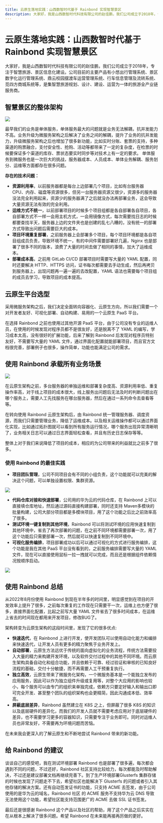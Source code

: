 ```yaml
---
title: 云原生落地实践：山西数智时代基于 Rainbond 实现智慧景区
description: 大家好，我是山西数智时代科技有限公司的赵佳鹏，我们公司成立于2018年，专注于智慧旅游、景区信息化建设。公司目前的主要产品有小悠出行管理系统、景区数字化运行管理系统、鼎云校园摆渡车运营管理系统、行车信息管理及流转系统、觅四方商城系统等，是集智慧旅游规划、设计、建设、运营为一体的旅游全产业链服务商。
---
```


# 云原生落地实践：山西数智时代基于 Rainbond 实现智慧景区

大家好，我是山西数智时代科技有限公司的赵佳鹏，我们公司成立于2018年，专注于智慧旅游、景区信息化建设。公司目前的主要产品有小悠出行管理系统、景区数字化运行管理系统、鼎云校园摆渡车运营管理系统、行车信息管理及流转系统、觅四方商城系统等，是集智慧旅游规划、设计、建设、运营为一体的旅游全产业链服务商。

## 智慧景区的整体架构

![](https://static.goodrain.com/wechat/sxszsd/app-arch.png)

最早我们的业务是单体服务，单体服务最大的问题就是业务无法解耦，抗并发能力不高。业务升级为微服务架构之后解决了业务之间的解耦，提升了业务的抗并发能力，升级微服务架构之后也增加了很多新功能，比如实时分账、套票的支持，多种渠道的购票融合，支付安全性、抢购、活动等都带来了一定的复杂度，在检票的时候要保证多个渠道的库存、票状态要实时同步等对技术上有一定的要求。 单体服务到微服务也是一次巨大的挑战，服务器成本、人员成本、单体业务解耦、服务划分、运维等方面都存在很多问题。

**存在的技术问题：**

- **资源利用率**，以前服务器都是每台上边部署几个项目，比如有台服务器 CPU、内存、磁盘等资源很多，但另一台服务器资源又很少，资源多的服务器没法完全利用起来，资源少的服务器满了之后就没办法再部署业务，这会导致大量资源无法有效的完全利用。
- **运维方式不统一**，以前部署项目的时候多个项目组都是各自部署各自项目，各自部署方式不一样一会用主机方式，一会用镜像方式，每次需要找日志的时候都要查找半天，服务器上边的文件夹也是创建的乱七八糟的，没有统一的部署方式导致出问题后需要巨大的成本。
- **项目环境重复部署**，之前服务器上会部署多个项目，每个项目环境都是各自项目组成员负责，导致环境不统一，有的中间件需要部署好几遍，Nginx 也是部署了很多不同的版本，浪费了大量的时间去做了相同的事情，加大了运维成本。
- **部署成本高**，之前用 GitLab CI/CD 部署项目时需要写大量的 YAML 配置，同时还要解决 HTTP、HTTPS 访问，证书每次都需要去手动生成，然后再拷贝到服务器上，出现问题再一遍一遍的去改配置，YAML 语法也需要每个项目组的成员去学习，导致项目的成本提高。

## 云原生平台选型

采用微服务架构之后，我们决定全面转向容器化、云原生方向，所以我们需要一个对开发者友好、可视化部署、自动构建、易用的一个云原生 PaaS 平台。

在选择 Rainbond 之前也使用过其他开源 PaaS 平台，由于公司没有专业的运维人员，在使用的时候发现对程序员都不是很友好，还是脱离不了 YAML 的编写，学习成本太高，没有很好的扩展功能，后来了解到 Rainbond 后发现对程序员特别友好，不需要写大量的 YAML 文件，通过界面化配置就能部署项目，而且官方文档很完善，部署例子也很多，操作简单，功能也能满足公司的需求。

## 使用 Rainbond 承载所有业务场景

![](https://static.goodrain.com/wechat/sxszsd/rainbond-app-arch.png)

在云原生架构之前，多台服务器的单独运维和部署复杂度高、资源利用率低、重复操作率高，对于线上项目的成本很大，线上服务出问题后无法及时的判断问题出在哪个服务上，需要人工先找服务在哪台服务器，然后在通过一系列命令去查看等等。

在转向使用 Rainbond 云原生架构后，由 Rainbond 统一管理服务器、调度资源，而我们只需要管理业务，降低了运维成本。以及相关运维操作都可以通过界面化实现，比如通过拓扑图就可以看到所有服务运行情况，哪个服务出现异常清晰明了，业务相关日志可以通过日志界面轻松查看，并且有历史日志保存等等。

整体上对于我们来说降低了项目的成本，相应的为公司带来的利益就比之前多了很多。

### 使用 Rainbond 的最佳实践

- **项目团队管理**，公司不同项目会有不同的小组负责，这个功能就可以完美的解决这个问题，可以单独设置权限、集群资源。

![](https://static.goodrain.com/wechat/sxszsd/team.png)

- **代码仓库对接和快速部署**，公司用的华为云的代码仓库，在 Rainbond 上可以直接填仓库地址，然后通过源码直接构建部署，同时还支持 Maven多模块的批量构建，公司大部分项目都是多模块项目，用了这个功能之后比之前效率高了很多。
- **测试环境一键复制到其他环境**，Rainbond 可以将测试环境的应用快速复制到其他环境中，省去了再次部署的问题，在之前不同环境都需要部署一次，用了这个功能后只需要部署一次，然后就可以快速复制到不同环境中。
- **可视化服务编排**，项目部署成功以后可以通过可视化的方式进行服务编排，这个功能是我在其他 PaaS 平台没有看到的，之前服务编排需要写大量的 YAML 文件，现在可以直接使用鼠标一拉一拽就可以完成，而且还是根据组件依赖情况按顺序启动。

![](https://static.goodrain.com/wechat/sxszsd/topology.png)

## 使用 Rainbond 总结

从2022年8月份使用 Rainbond 到现在半年多的时间里，明显感觉到在项目的开发效率上提升了很多，之前每次重复的工作现在只需要干一次，运维上也方便了很多，直接界面化配置，比起之前写大量 YAML 文件省去了很多时间成本，在运维上省去的时间现在都用来开发项目，修改BUG了。

架构转变为云原生架构的这段时间里，发现了它的很多优点:

- **快速迭代**，在 Rainbond 上进行开发，使开发团队可以使用自动化能力和编排来快速迭代，让开发人员有更多的精力聚焦于业务开发上。
- **自动部署**，云原生方法远优于传统的面向虚拟化的业务流程，传统方法需要投入大量的精力来构建开发环境，以及软件交付过程中的其他不同环境。而云原生架构具备自动化和组合功能，并且依赖于可靠、经过验证和审核的已知良好流程的基础，交付十分敏捷，而不再需要人工干预重复执行。
- **独立高效**，云原生带来了微服务化架构，一个微服务基本是一个能独立发布的应用服务，因此可以作为独立组件升级或复用等，对整个大应用的影响也较小，每个服务可以由专门的组织来单独完成，依赖方只要定好输入和输出口即可完全开发、甚至整个团队的组织架构也会更精简，因此沟通成本低、效率高。
- **屏蔽底层差异**，Rainbond 虽然建立在 K8S 之上，但屏蔽了很多 K8S 的知识以及底层硬件的差异化，而我们的开发人员就不需要考虑应用对于底层硬件的差异，也不需要学习更多的容器知识，只需要专注于业务即可。同时对运维人员也非常友好，不需要再为环境问题而苦恼。

在未来我会更深入的了解云原生和不断地尝试 Rainbond 带来的新功能。

## 给 Rainbond 的建议

谈谈自己的感受吧，我在测试环境部署 Rainbond 也是部署了很多遍，每次都会遇到不同的问题，不过还好，Rainbond 社区支持比较给力，每次都能及时帮助解决，不过还是建议部署文档再继续完善下。到了生产环境部署Glusterfs 集群存储的时候也发现了问题走不下去，希望社区也能解决下 Glusterfs 的问题或者引入其他存储的解决方案。还有自动签发证书的功能，只支持 ACME 去签发，由于公司使用的是华为云的域名，Rainbond 社区 的 ACME 服务不支持华为云 DNS 导致无法使用这个功能，希望社区能支持范围更广的 ACME 去做 SSL 证书签发。

最后还是很感谢 Rainbond 这个产品以及社区的帮助，用了这个产品之后实实在在从根本上解决了很多问题。希望 Rainbond 在未来能再接再厉做的更好。
